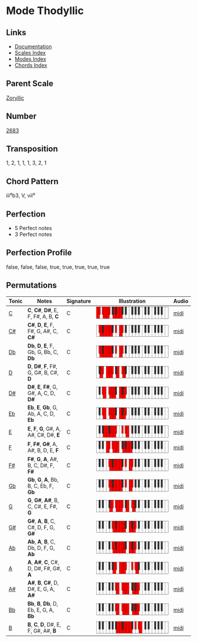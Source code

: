 # Mode Thodyllic

## Links

- [Documentation](README.md)
- [Scales Index](Scales.md)
- [Modes Index](Modes.md)
- [Chords Index](Chords.md)

## Parent Scale

[Zoryllic](ScaleZoryllic.md)

## Number

[2683](https://ianring.com/musictheory/scales/2683)

## Transposition

1, 2, 1, 1, 1, 3, 2, 1

## Chord Pattern

iii⁰b3, V, vii⁰

## Perfection

- 5 Perfect notes
- 3 Perfect notes

## Perfection Profile

false, false, false, true, true, true, true, true

## Permutations

| Tonic | Notes | Signature | Illustration | Audio |
|-------|-------|-----------|--------------|-------|
| [C](ModeCNaturalThodyllic.md) | **C**, **C#**, **D#**, E, F, F#, A, B, **C** | C | ![CNaturalThodyllic](ModeCNaturalThodyllic.png) | [midi](https://github.com/edipermadi/music/blob/main/docs/ModeCNaturalThodyllic.mid?raw=true) |
| [C#](ModeCSharpThodyllic.md) | **C#**, **D**, **E**, F, F#, G, A#, C, **C#** | C | ![CSharpThodyllic](ModeCSharpThodyllic.png) | [midi](https://github.com/edipermadi/music/blob/main/docs/ModeCSharpThodyllic.mid?raw=true) |
| [Db](ModeDFlatThodyllic.md) | **Db**, **D**, **E**, F, Gb, G, Bb, C, **Db** | C | ![DFlatThodyllic](ModeDFlatThodyllic.png) | [midi](https://github.com/edipermadi/music/blob/main/docs/ModeDFlatThodyllic.mid?raw=true) |
| [D](ModeDNaturalThodyllic.md) | **D**, **D#**, **F**, F#, G, G#, B, C#, **D** | C | ![DNaturalThodyllic](ModeDNaturalThodyllic.png) | [midi](https://github.com/edipermadi/music/blob/main/docs/ModeDNaturalThodyllic.mid?raw=true) |
| [D#](ModeDSharpThodyllic.md) | **D#**, **E**, **F#**, G, G#, A, C, D, **D#** | C | ![DSharpThodyllic](ModeDSharpThodyllic.png) | [midi](https://github.com/edipermadi/music/blob/main/docs/ModeDSharpThodyllic.mid?raw=true) |
| [Eb](ModeEFlatThodyllic.md) | **Eb**, **E**, **Gb**, G, Ab, A, C, D, **Eb** | C | ![EFlatThodyllic](ModeEFlatThodyllic.png) | [midi](https://github.com/edipermadi/music/blob/main/docs/ModeEFlatThodyllic.mid?raw=true) |
| [E](ModeENaturalThodyllic.md) | **E**, **F**, **G**, G#, A, A#, C#, D#, **E** | C | ![ENaturalThodyllic](ModeENaturalThodyllic.png) | [midi](https://github.com/edipermadi/music/blob/main/docs/ModeENaturalThodyllic.mid?raw=true) |
| [F](ModeFNaturalThodyllic.md) | **F**, **F#**, **G#**, A, A#, B, D, E, **F** | C | ![FNaturalThodyllic](ModeFNaturalThodyllic.png) | [midi](https://github.com/edipermadi/music/blob/main/docs/ModeFNaturalThodyllic.mid?raw=true) |
| [F#](ModeFSharpThodyllic.md) | **F#**, **G**, **A**, A#, B, C, D#, F, **F#** | C | ![FSharpThodyllic](ModeFSharpThodyllic.png) | [midi](https://github.com/edipermadi/music/blob/main/docs/ModeFSharpThodyllic.mid?raw=true) |
| [Gb](ModeGFlatThodyllic.md) | **Gb**, **G**, **A**, Bb, B, C, Eb, F, **Gb** | C | ![GFlatThodyllic](ModeGFlatThodyllic.png) | [midi](https://github.com/edipermadi/music/blob/main/docs/ModeGFlatThodyllic.mid?raw=true) |
| [G](ModeGNaturalThodyllic.md) | **G**, **G#**, **A#**, B, C, C#, E, F#, **G** | C | ![GNaturalThodyllic](ModeGNaturalThodyllic.png) | [midi](https://github.com/edipermadi/music/blob/main/docs/ModeGNaturalThodyllic.mid?raw=true) |
| [G#](ModeGSharpThodyllic.md) | **G#**, **A**, **B**, C, C#, D, F, G, **G#** | C | ![GSharpThodyllic](ModeGSharpThodyllic.png) | [midi](https://github.com/edipermadi/music/blob/main/docs/ModeGSharpThodyllic.mid?raw=true) |
| [Ab](ModeAFlatThodyllic.md) | **Ab**, **A**, **B**, C, Db, D, F, G, **Ab** | C | ![AFlatThodyllic](ModeAFlatThodyllic.png) | [midi](https://github.com/edipermadi/music/blob/main/docs/ModeAFlatThodyllic.mid?raw=true) |
| [A](ModeANaturalThodyllic.md) | **A**, **A#**, **C**, C#, D, D#, F#, G#, **A** | C | ![ANaturalThodyllic](ModeANaturalThodyllic.png) | [midi](https://github.com/edipermadi/music/blob/main/docs/ModeANaturalThodyllic.mid?raw=true) |
| [A#](ModeASharpThodyllic.md) | **A#**, **B**, **C#**, D, D#, E, G, A, **A#** | C | ![ASharpThodyllic](ModeASharpThodyllic.png) | [midi](https://github.com/edipermadi/music/blob/main/docs/ModeASharpThodyllic.mid?raw=true) |
| [Bb](ModeBFlatThodyllic.md) | **Bb**, **B**, **Db**, D, Eb, E, G, A, **Bb** | C | ![BFlatThodyllic](ModeBFlatThodyllic.png) | [midi](https://github.com/edipermadi/music/blob/main/docs/ModeBFlatThodyllic.mid?raw=true) |
| [B](ModeBNaturalThodyllic.md) | **B**, **C**, **D**, D#, E, F, G#, A#, **B** | C | ![BNaturalThodyllic](ModeBNaturalThodyllic.png) | [midi](https://github.com/edipermadi/music/blob/main/docs/ModeBNaturalThodyllic.mid?raw=true) |
